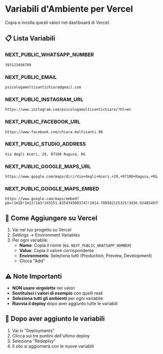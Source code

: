 # Variabili d'Ambiente per Vercel

Copia e incolla questi valori nel dashboard di Vercel:

## 📋 Lista Variabili

### NEXT_PUBLIC_WHATSAPP_NUMBER
```
393123456789
```

### NEXT_PUBLIC_EMAIL
```
psicologamoltisantichiara@gmail.com
```

### NEXT_PUBLIC_INSTAGRAM_URL
```
https://www.instagram.com/psicologamoltisantichiara/?hl=en
```

### NEXT_PUBLIC_FACEBOOK_URL
```
https://www.facebook.com/chiara.moltisanti.96
```

### NEXT_PUBLIC_STUDIO_ADDRESS
```
Via degli Aceri, 29, 97100 Ragusa, RG
```

### NEXT_PUBLIC_GOOGLE_MAPS_URL
```
https://www.google.com/maps/dir//Via+degli+Aceri,+29,+97100+Ragusa,+RG/@36.9248549,14.7095821,17z/data=!4m8!4m7!1m0!1m5!1m1!1s0x131199a953d98ba1:0x65c052f8a3177955!2m2!1d14.7117708!2d36.9248506
```

### NEXT_PUBLIC_GOOGLE_MAPS_EMBED
```
https://www.google.com/maps/embed?pb=!1m18!1m12!1m3!1d3151.8354345093747!2d14.709582115315!3d36.92485497993!2m3!1f0!2f0!3f0!3m2!1i1024!2i768!4f13.1!3m3!1m2!1s0x131199a953d98ba1%3A0x65c052f8a3177955!2sVia%20degli%20Aceri%2C%2029%2C%2097100%20Ragusa%20RG%2C%20Italy!5e0!3m2!1sen!2sit!4v1699000000000!5m2!1sen!2sit
```

## 🔧 Come Aggiungere su Vercel

1. Vai nel tuo progetto su Vercel
2. Settings → Environment Variables
3. Per ogni variabile:
   - **Name**: Copia il nome (es. `NEXT_PUBLIC_WHATSAPP_NUMBER`)
   - **Value**: Copia il valore corrispondente
   - **Environments**: Seleziona tutti (Production, Preview, Development)
   - Clicca "Add"

## ⚠️ Note Importanti

- **NON usare virgolette** nei valori
- **Sostituisci i valori di esempio** con quelli reali
- **Seleziona tutti gli ambienti** per ogni variabile
- **Riavvia il deploy** dopo aver aggiunto tutte le variabili

## 🔄 Dopo aver aggiunto le variabili

1. Vai in "Deployments"
2. Clicca sui tre puntini dell'ultimo deploy
3. Seleziona "Redeploy"
4. Il sito si aggiornerà con le nuove variabili